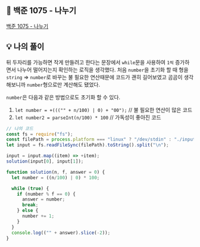 ## 📍 백준 1075 - 나누기
<a href='https://www.acmicpc.net/problem/1075'>백준 1075 - 나누기</a>

## 💡 나의 풀이
뒤 두자리를 가능하면 작게 만들려고 한다는 문장에서 `while`문을 사용하여 `1씩` 증가하면서 나누어 떨어지는지 확인하는 로직을 생각했다. 처음 `number`을 초기화 할 때 형을 `string` => `number`로 바꾸는 불 필요한 연산때문에 코드가 괜히 길어보였고 곰곰이 생각해보니까 `number`형으로만 계산해도 됐었다.

`number`은 다음과 같은 방법으로도 초기화 할 수 있다.
1. `let number = +((("" + n/100) | 0) + "00");` // 불 필요한 연산이 많은 코드
2. `let number2 = parseInt(n/100) * 100`  // 가독성이 좋아진 코드

```javascript
// 나의 코드
const fs = require("fs");
const filePath = process.platform === "linux" ? "/dev/stdin" : "./input.txt";
let input = fs.readFileSync(filePath).toString().split("\n");

input = input.map((item) => +item);
solution(input[0], input[1]);

function solution(n, f, answer = 0) {
  let number = ((n/100) | 0) * 100;

  while (true) {
    if (number % f == 0) {
      answer = number;
      break;
    } else {
      number += 1;
    }
  }
  console.log(("" + answer).slice(-2));
}
```